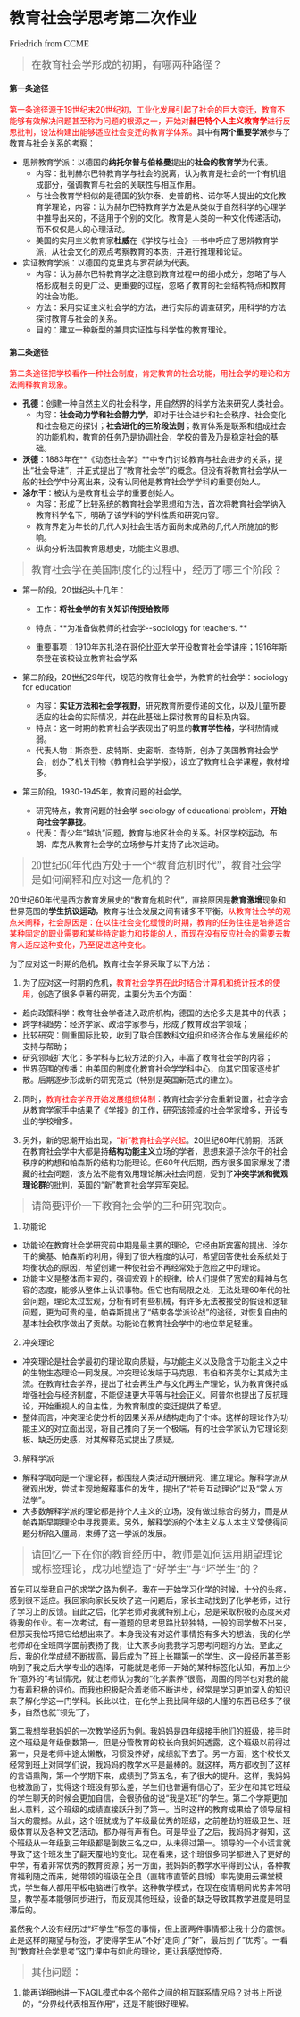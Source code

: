 # 教育社会学思考第二次作业
<font face="Simsun" size=3>Friedrich from CCME</font>

> <font face="Simsun" size=4>在教育社会学形成的初期，有哪两种路径？</font>

#### 第一条途径

<font color=red>第一条途径源于19世纪末20世纪初，工业化发展引起了社会的巨大变迁，教育不能够有效解决问题甚至称为问题的根源之一，开始对**赫巴特个人主义教育学**进行反思批判，设法构建出能够适应社会变迁的教育学体系。</font>其中有**两个重要学派**参与了教育与社会关系的考察：

* 思辨教育学派：以德国的**纳托尔普与伯格曼**提出的**社会的教育学**为代表。
	* 内容：批判赫尔巴特教育学与社会的脱离，认为教育是社会的一个有机组成部分，强调教育与社会的关联性与相互作用。
	* 与社会教育学相似的是德国的狄尔泰、史普朗格、诺尔等人提出的文化教育学理论，内容：认为赫尔巴特教育学方法是从类似于自然科学的心理学中推导出来的，不适用于个别的文化。教育是人类的一种文化传递活动，而不仅仅是人的心理活动。
	* 美国的实用主义教育家**杜威**在《学校与社会》一书中呼应了思辨教育学派，从社会文化的观点考察教育的本质，并进行推理和论证。
* 实证教育学派：以德国的克里克与罗荷纳为代表。
	* 内容：认为赫尔巴特教育学之注意到教育过程中的细小成分，忽略了与人格形成相关的更广泛、更重要的过程，忽略了教育的社会结构特点和教育的社会功能。
	* 方法：采用实证主义社会学的方法，进行实际的调查研究，用科学的方法探讨教育与社会的关系。
	* 目的：建立一种新型的兼具实证性与科学性的教育理论。

#### 第二条途径

<font color=red>第二条途径把学校看作一种社会制度，肯定教育的社会功能，用社会学的理论和方法阐释教育现象。</font>

* **孔德**：创建一种自然主义的社会科学，用自然界的科学方法来研究人类社会。
	* 内容：**社会动力学和社会静力学**，即对于社会进步和社会秩序、社会变化和社会稳定的探讨；**社会进化的三阶段法则**；教育体系是联系和组成社会的功能机构，教育的任务乃是协调社会，学校的普及乃是稳定社会的基础。
* **沃德**：1883年在**《动态社会学》**中专门讨论教育与社会进步的关系，提出“社会导进”，并正式提出了“教育社会学”的概念。但没有将教育社会学从一般的社会学中分离出来，没有认同他是教育社会学学科的重要创始人。
* **涂尔干**：被认为是教育社会学的重要创始人。
	* 内容：形成了比较系统的教育社会学思想和方法，首次将教育社会学纳入教育科学名下，明确了该学科的学科性质和研究内容。
	* 教育界定为年长的几代人对社会生活方面尚未成熟的几代人所施加的影响。
	* 纵向分析法国教育思想史，功能主义思想。

> <font face="Simsun" size=4>教育社会学在美国制度化的过程中，经历了哪三个阶段？</font>

* 第一阶段，20世纪头十几年：

	* 工作：**将社会学的有关知识传授给教师**

	* 特点：**为准备做教师的社会学--sociology for teachers. **

	* 重要事项：1910年苏扎洛在哥伦比亚大学开设教育社会学讲座；1916年斯奈登在该校设立教育社会学系
* 第二阶段，20世纪29年代，规范的教育社会学，为教育的社会学：sociology for education
	* 内容：**实证方法和社会学视野**，研究教育所要传递的文化，以及儿童所要适应的社会的实际情况，并在此基础上探讨教育的目标及内容。
	* 特点：这一时期的教育社会学表现出了明显的**教育学性格**，学科热情减弱。
	* 代表人物：斯奈登、皮特斯、史密斯、查特斯，创办了美国教育社会学会，创办了机关刊物《教育社会学学报》，设立了教育社会学课程，教材增多。
* 第三阶段，1930-1945年，教育问题的社会学。
	* 研究特点，教育问题的社会学 sociology of educational problem，**开始向社会学靠拢**。
	* 代表：青少年“越轨”问题，教育与地区社会的关系。社区学校运动，布朗、库克从教育社会学的立场参与并支持了此次运动。

> <font face="Simsun" size=4> 20世纪60年代西方处于一个“教育危机时代”，教育社会学是如何阐释和应对这一危机的？</font>

20世纪60年代是西方教育发展史的“教育危机时代”，直接原因是**教育激增**现象和世界范围的**学生抗议运动**，教育与社会发展之间有诸多不平衡。<font color=red>从教育社会学的观点来阐释，社会原因是：在以往社会变化缓慢的时期，教育的任务往往是培养适合某种固定的职业需要和某些特定能力和技能的人，而现在没有反应社会的需要去教育人适应这种变化，乃至促进这种变化。</font> 

为了应对这一时期的危机，教育社会学界采取了以下方法：

1. 为了应对这一时期的危机，<font color=red>教育社会学界在此时结合计算机和统计技术的使用</font>，创造了很多卓著的研究，主要分为五个方面：

* 趋向政策科学：教育社会学者进入政府机构，德国的达伦多夫是其中的代表；
* 跨学科趋势：经济学家、政治学家参与，形成了教育政治学领域；
* 比较研究：侧重国际比较，收到了联合国教科文组织和经济合作与发展组织的支持与帮助；
* 研究领域扩大化：多学科与比较方法的介入，丰富了教育社会学的内容；
* 世界范围的传播：由美国的制度化教育社会学学科中心，向其它国家逐步扩散。后期逐步形成新的研究范式（特别是英国新范式的建立）。

2. 同时，<font color=red>教育社会学界开始发展组织体制</font>：教育社会学分会重新设置，社会学会从教育学家手中结果了《学报》的工作，研究该领域的社会学家增多，开设专业的学校增多。

3. 另外，新的思潮开始出现，<font color=red>“新”教育社会学兴起</font>。20世纪60年代前期，活跃在教育社会学中大都是持**结构功能主义**立场的学者，思想来源子涂尔干的社会秩序的构想和帕森斯的结构功能理论。但60年代后期，西方很多国家爆发了潜藏的社会问题，该方法不能有效用理论解决社会问题，受到了**冲突学派和微观理论群**的批判，英国的“新”教育社会学异军突起。

><font face="SimSun" size=4>请简要评价一下教育社会学的三种研究取向。</font>

1. 功能论
* 功能论在教育社会学研究前中期是最主要的理论，它经由斯宾塞的提出、涂尔干的奠基、帕森斯的利用，得到了很大程度的认可，希望回答使社会系统处于均衡状态的原因，希望创建一种使社会不再经常处于危险之中的理论。
* 功能主义是整体而主观的，强调宏观上的规律，给人们提供了宽宏的精神与包容的态度，能够从整体上认识事物。但它也有局限之处，无法处理60年代的社会问题，理论太过宏观，分析有时有些机械，有许多无法被接受的假设和逻辑问题，更为可贵的是，帕森斯提出了“结束各学派论战”的途径，对恢复自由的基本社会秩序做出了贡献。功能论在教育社会学中的地位举足轻重。
2. 冲突理论
* 冲突理论是社会学最初的理论取向质疑，与功能主义以及隐含于功能主义之中的生物生态理论一同发展。冲突理论发端于马克思，韦伯和齐美尔让其成为主流。在教育社会学界，提出了社会再生产与文化再生产理论，认为教育保持或增强社会与经济制度，不能促进更大平等与社会正义。阿普尔也提出了反抗理论，开始重视人的自主性，为教育制度的变迁提供了希望。
* 整体而言，冲突理论使分析的因果关系从结构走向了个体。这样的理论作为功能主义的对立面出现，将自己推向了另一个极端，有的社会学家认为它理论刻板、缺乏历史感，对其解释范式提出了质疑。
3. 解释学派
* 解释学取向是一个理论群，都围绕人类活动开展研究、建立理论。解释学派从微观出发，尝试主观地解释事件的发生，提出了“符号互动理论”以及“常人方法学”。
* 大多数解释学派的理论都是持个人主义的立场，没有做过综合的努力，而是从帕森斯早期理论中寻找要素。另外，解释学派的个体主义与人本主义常使得问题分析陷入僵局，束缚了这一学派的发展。

><font face="Simsun" size=4>请回忆一下在你的教育经历中，教师是如何运用期望理论或标签理论，成功地塑造了“好学生”与“坏学生”的？</font>

首先可以举我自己的求学之路为例子。我在一开始学习化学的时候，十分的头疼，感到很不适应。我回家向家长反映了这一问题后，家长主动找到了化学老师，进行了学习上的反馈。自此之后，化学老师对我就特别上心，总是采取积极的态度来对待我的作业。有一次考试，有一道题的思考思路比较独特，一般的同学做不出来，但那天我恰巧把它给想出来了。本身我没有对这件事情抱有多大的想法，我的化学老师却在全班同学面前表扬了我，让大家多向我我学习思考问题的方法。至此之后，我的化学成绩不断拔高，最后成为了班上长期第一的学生。这一段经历甚至影响到了我之后大学专业的选择，可能就是老师一开始的某种标签化认知，再加上少许“意外的”考试情况，就让老师认为我的“化学素养”很高，周围的同学也对我的能力有着积极的评价。而我也积极配合着老师不断进步，经常是学习更加深入的知识来了解化学这一门学科。长此以往，在化学上我比同年级的人懂的东西已经多了很多，自然也就“领先”了。

第二我想举我妈妈的一次教学经历为例。我妈妈是四年级接手他们的班级，接手时这个班级是年级倒数第一。但是分管教育的校长向我妈妈透露，这个班级以前得过第一，只是老师中途太懒散，习惯没养好，成绩就下去了。另一方面，这个校长又经常到班上对同学们说，我妈妈的教学水平是最棒的。就这样，两方都收到了这样的言语熏陶，第一个学期下来，成绩到了第五名，有了很大的提升。这样，我妈妈也被激励了，觉得这个班没有那么差，学生们也普遍有信心了。至少在和其它班级的学生聊天的时候会更加自信，会很骄傲的说“我是X班”的学生。第二个学期更加出人意料，这个班级的成绩直接跃升到了第一。当时这样的教育成果给了领导层相当大的震撼。从此，这个班就成为了年级最优秀的班级，之前差劲的班级卫生、班级体育以及各种文艺活动，都办得有声有色。可是毕业了之后，我妈妈才得知，这个班级从一年级到三年级都是倒数三名之中，从未得过第一。领导的一个小谎言就导致了这个班发生了翻天覆地的变化。现在看来，这个班很多同学都进入了更好的中学，有着非常优秀的教育资源；另一方面，我妈妈的教学水平得到公认，各种教育福利随之而来，她带领的班级在全县（直辖市直管的县城）率先使用云课堂模式，学生每人都用平板电脑进行教学。这种教学模式，在现在疫情期间优势非常明显，教学基本能够同步进行，而反观其他班级，设备的缺乏导致其教学进度是明显滞后的。

虽然我个人没有经历过“坏学生”标签的事情，但上面两件事情都让我十分的震惊。正是这样的期望与标签，才使得学生从“不好”走向了“好”，最后到了“优秀”。一看到“教育社会学思考”这门课中有如此的理论，更让我感觉惊奇。

> <font face="Simsun" size=4>其他问题：</font>

1. 能再详细地讲一下AGIL模式中各个部件之间的相互联系情况吗？对书上所说的，“分界线代表相互作用”，还是不能很好理解。
